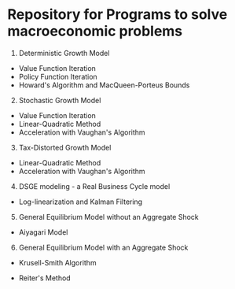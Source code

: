 # Repository for Programs to solve macroeconomic problems

1. Deterministic Growth Model
  - Value Function Iteration
  - Policy Function Iteration
  - Howard's Algorithm and MacQueen-Porteus Bounds

2. Stochastic Growth Model
  - Value Function Iteration
  - Linear-Quadratic Method
  - Acceleration with Vaughan's Algorithm

3. Tax-Distorted Growth Model
  - Linear-Quadratic Method
  - Acceleration with Vaughan's Algorithm

4. DSGE modeling - a Real Business Cycle model
  - Log-linearization and Kalman Filtering

5. General Equilibrium Model without an Aggregate Shock
  - Aiyagari Model 

6. General Equilibrium Model with an Aggregate Shock 
  - Krusell-Smith Algorithm

  - Reiter's Method
